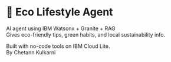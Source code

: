 # 🌿 Eco Lifestyle Agent

AI agent using IBM Watsonx + Granite + RAG  
Gives eco-friendly tips, green habits, and local sustainability info.

Built with no-code tools on IBM Cloud Lite.  
By Chetann Kulkarni
